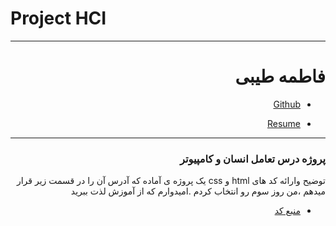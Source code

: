 # Project HCI
---------
<h1 dir=rtl>
فاطمه طیبی
 </h1>
<div dir=rtl>
 
- [Github](https://github.com/parastootayebi/)

- [Resume](https://parastootayebi.github.io/Resume/)

------------------
### پروژه درس تعامل انسان و کامپیوتر

  توضیح وارائه کد های html و css یک پروژه ی آماده که آدرس آن را در قسمت زیر قرار میدهم
  ،من روز سوم رو انتخاب کردم
  .امیدوارم که از آموزش لذت ببرید
  
- [منبع کد](https://github.com/hangindev/10-10)
